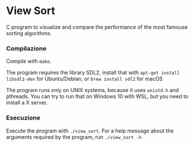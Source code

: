 # View Sort
C program to visualize and compare the performance of the most famouse sorting algorithms.

### Compilazione
Compile with `make`. 

The program requires the library SDL2, install that with `apt-get install libsdl2-dev` for Ubuntu/Debian, or `brew install sdl2` for macOS

The program runs only on UNIX systems, because it uses `unistd.h` and pthreads. You can try to run that on Windows 10 with WSL, but you need to install a X server. 

### Esecuzione
Execute the program with `./view_sort`. For a help message about the arguments required by the program, run `./view_sort -h`
